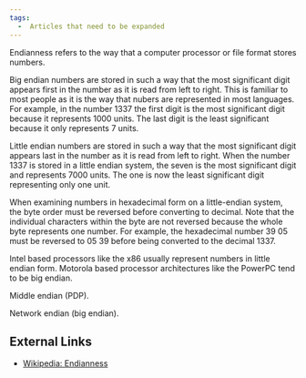 ```yaml
---
tags:
  -  Articles that need to be expanded
---
```

Endianness refers to the way that a computer processor or file format
stores numbers.

Big endian numbers are stored in such a way that the most significant
digit appears first in the number as it is read from left to right. This
is familiar to most people as it is the way that nubers are represented
in most languages. For example, in the number 1337 the first digit is
the most significant digit because it represents 1000 units. The last
digit is the least significant because it only represents 7 units.

Little endian numbers are stored in such a way that the most significant
digit appears last in the number as it is read from left to right. When
the number 1337 is stored in a little endian system, the seven is the
most significant digit and represents 7000 units. The one is now the
least significant digit representing only one unit.

When examining numbers in hexadecimal form on a little-endian system,
the byte order must be reversed before converting to decimal. Note that
the individual characters within the byte are not reversed because the
whole byte represents one number. For example, the hexadecimal number 39
05 must be reversed to 05 39 before being converted to the decimal 1337.

Intel based processors like the x86 usually represent numbers in little
endian form. Motorola based processor architectures like the PowerPC
tend to be big endian.

Middle endian (PDP).

Network endian (big endian).

## External Links

- [Wikipedia: Endianness](http://en.wikipedia.org/wiki/Endianness)
